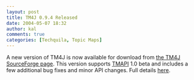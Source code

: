 ```yaml
---
layout: post
title: TM4J 0.9.4 Released
date: 2004-05-07 18:32
author: kal
comments: true
categories: [Techquila, Topic Maps]
---
```

A new version of TM4J is now available for download from <a href="http://sourceforge.net/projects/tm4j/">the TM4J SourceForge page</a>. This version supports <a href="http://tmapi.org/">TMAPI</a> 1.0 beta and includes a few additional bug fixes and minor API changes. Full details <a href="http://sourceforge.net/project/shownotes.php?release_id=236412">here</a>.

